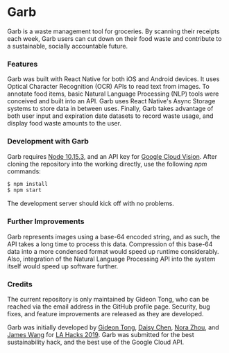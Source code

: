 # Garb

Garb is a waste management tool for groceries. By scanning their receipts each week, Garb users can cut down on their food waste and contribute to a sustainable, socially accountable future.

### Features

Garb was built with React Native for both iOS and Android devices. It uses Optical Character Recognition (OCR) APIs to read text from images. To annotate food items, basic Natural Language Processing (NLP) tools were conceived and built into an API. Garb uses React Native's Async Storage systems to store data in between uses. Finally, Garb takes advantage of both user input and expiration date datasets to record waste usage, and display food waste amounts to the user.

### Development with Garb

Garb requires [Node 10.15.3](https://nodejs.org/en/download/current/), and an API key for [Google Cloud Vision](https://cloud.google.com/vision/). After cloning the repository into the working directly, use the following _npm_ commands:

```bash
$ npm install
$ npm start
```

The development server should kick off with no problems.

### Further Improvements

Garb represents images using a base-64 encoded string, and as such, the API takes a long time to process this data. Compression of this base-64 data into a more condensed format would speed up runtime considerably. Also, integration of the Natural Language Processing API into the system itself would speed up software further.

### Credits

The current repository is only maintained by Gideon Tong, who can be reached via the email address in the GitHub profile page. Security, bug fixes, and feature improvements are released as they are developed.

Garb was initially developed by [Gideon Tong](https://github.com/gideontong), [Daisy Chen](https://github.com/Justawayx), [Nora Zhou](https://github.com/Nonus99), and [James Wang](https://github.com/jamesbwang) for [LA Hacks 2019](https://lahacks.com/). Garb was submitted for the best sustainability hack, and the best use of the Google Cloud API.
